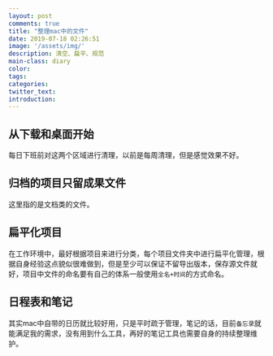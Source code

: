 ```yaml
---
layout: post
comments: true
title: "整理mac中的文件"
date: 2019-07-18 02:26:51
image: '/assets/img/'
description: 清空、扁平、规范
main-class: diary
color:
tags:
categories:
twitter_text:
introduction: 
---
```

## 从下载和桌面开始
每日下班前对这两个区域进行清理，以前是每周清理，但是感觉效果不好。

## 归档的项目只留成果文件
这里指的是文档类的文件。

## 扁平化项目
在工作环境中，最好根据项目来进行分类，每个项目文件夹中进行扁平化管理，根据自身经验这点貌似很难做到，但是至少可以保证不留导出版本，保存源文件就好，项目中文件的命名要有自己的体系一般使用`全名+时间`的方式命名。

## 日程表和笔记
其实mac中自带的日历就比较好用，只是平时疏于管理，笔记的话，目前`备忘录`就能满足我的需求，没有用到什么工具，再好的笔记工具也需要自身的持续整理维护。